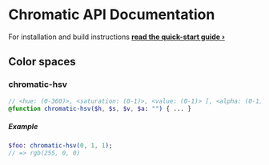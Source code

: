 # Chromatic API Documentation
For installation and build instructions **[read the quick-start guide &rsaquo;](README.md)**

## Color spaces

### chromatic-hsv
```Sass
// <hue: (0-360)>, <saturation: (0-1)>, <value: (0-1)> [, <alpha: (0-1)>]
@function chromatic-hsv($h, $s, $v, $a: "") { ... }
```

##### Example
```Sass
$foo: chromatic-hsv(0, 1, 1);
// => rgb(255, 0, 0)
```
